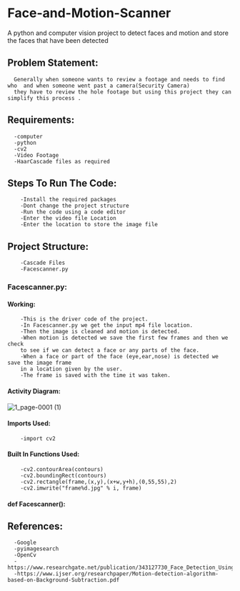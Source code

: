 # Face-and-Motion-Scanner

A python and computer vision project to detect faces and motion and store the faces that have been detected

## Problem Statement:
      Generally when someone wants to review a footage and needs to find who  and when someone went past a camera(Security Camera) 
      they have to review the hole footage but using this project they can simplify this process . 
## Requirements:
      -computer
      -python
      -cv2
      -Video Footage
      -HaarCascade files as required
## Steps To Run The Code:
        -Install the required packages 
        -Dont change the project structure
        -Run the code using a code editor
        -Enter the video file Location
        -Enter the location to store the image file
        
## Project Structure:
        -Cascade Files
        -Facescanner.py
### Facescanner.py:

#### Working:
        -This is the driver code of the project.
        -In Facescanner.py we get the input mp4 file location. 
        -Then the image is cleaned and motion is detected.
        -When motion is detected we save the first few frames and then we check 
        to see if we can detect a face or any parts of the face. 
        -When a face or part of the face (eye,ear,nose) is detected we save the image frame 
        in a location given by the user.
        -The frame is saved with the time it was taken.
        
        
#### Activity Diagram:
![1_page-0001 (1)](https://user-images.githubusercontent.com/82216452/202778989-b326eff1-2023-4144-93e7-b0b181a48f71.jpg)

        

#### Imports Used: 
        -import cv2
      
#### Built In Functions Used:
        -cv2.contourArea(contours)
        -cv2.boundingRect(contours)
        -cv2.rectangle(frame,(x,y),(x+w,y+h),(0,55,55),2)
        -cv2.imwrite("frame%d.jpg" % i, frame)
#### def Facescanner():

## References:
      -Google 
      -pyimagesearch
      -OpenCv
      -https://www.researchgate.net/publication/343127730_Face_Detection_Using_OpenCV_and_Haar_Cascades_Classifiers
      -https://www.ijser.org/researchpaper/Motion-detection-algorithm-based-on-Background-Subtraction.pdf
      
